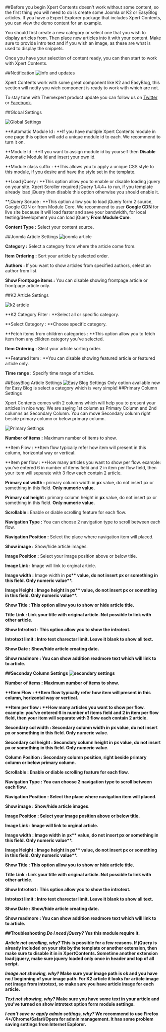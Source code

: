 ##Before you begin
Xpert Contents doesn't work without some content, so the first thing you will need to do is create some Joomla or K2 or EasyBlog articles. If you have a Expert Explorer package that includes Xpert Contents, you can view the demo content for an example.

You should first create a new category or select one that you wish to display articles from. Then place new articles into it with your content. Make sure to provide intro text and if you wish an image, as these are what is used to display the snippets.

Once you have your selection of content ready, you can then start to work with Xpert Contents.

##Notification
<img src="images/docs/xpert-contents/info_update.jpg" alt="Info and updates" />

Xpert Contents work with some great component like K2 and EasyBlog, this section will notify you wich component is ready to work with which are not. 

To stay tune with Themexpert product update you can follow us on <a href="http://www.twitter.com/themexpert" target="_blank">Twitter</a> or <a href="http://www.facebook.com/ThemeXpert" target="_blank">Facebook</a>.

##Global Settings

<img src="images/docs/xpert-contents/global_settings.jpg" alt="Global Settings" />

**Automatic Module Id :&nbsp;**If you have multiple Xpert Contents module in one page this option will add a unique module id to each. We recommend to turn it on.

**Module Id :&nbsp;**If you want to assign module id by yourself then **Disable** Automatic Module Id and insert your own id.

**Module class suffix :&nbsp;**This allows you to apply a unique CSS style to this module, if you desire and have the style set in the template.

**Load jQuery :&nbsp;**This option allow you to enable or disable loading jquery on your site. Xpert Scroller required jQuery 1.4.4+ to run, if you template already load jQuery then disable this option otherwise you should enable it.

**jQuery Soruce :&nbsp;**This option allow you to load jQuery form 2 source, Google CDN or from Module Core. We recommend to user **Google CDN** for live site because it will load faster and save your bandwidth, for local testing/development you can load jQuery **From Module Core**.

**Content Type :** Select your content source.

##Joomla Article Settings
<img src="images/docs/xpert-contents/joomla_settings.jpg" alt="joomla article" />

**Category :** Select a category from where the article come from.

**Item Ordering :**&nbsp;Sort your article by selected order.

**Authors :** If you want to show articles from specified authors, select an author from list.

**Show Frontpage items :**&nbsp;You can disable showing frontpage article or frontpage article only.

##K2 Article Settings

<img src="images/docs/xpert-contents/k2_settings.jpg" alt="k2 article" />

**K2 Category Filter :&nbsp;**Select all or specific category.

**Select Category :&nbsp;**Choose specific category.

**Fetch items from children categories :&nbsp;**This option allow you to fetch item from any clildren category you've selected.

**Item Ordering**&nbsp;:&nbsp;Slect your article sorting order.

**Featured Item :&nbsp;**You can disable showing featured article or featured article only.

**Time range :** Specify time range of articles.

##EasyBlog Article Settings
<img src="images/docs/xpert-contents/ezblog_settings.jpg" alt="Easy Blog Settings" />
Only option available now for Easy Blog is select a category which is very simple!
##Primary Column Settings

Xpert Contents comes with 2 columns which will help you to present your articles in nice way. We are saying 1st column as Primary Column and 2nd columns as Secondary Column. You can move Secondary column right beside primary column or below primary column.

<img src="images/docs/xpert-contents/primary_settings.jpg" alt="Primary Settings" />

**Number of items :** Maximum number of items to show.

**Item Flow : **Item flow typically refer how item will present in this column, horizontal way or vertical.

**Item per flow : **How many articles you want to show per flow. example: you've entered 6 in number of items field and 2 in item per flow field, then your item will separate with 3 flow each contain 2 article.

**Primary col width :** primary column width in **px** value, do not insert px or something in this field. **Only numeric value**.

**Primary col height :**&nbsp;primary column height in&nbsp;**px**&nbsp;value, do not insert px or something in this field.&nbsp;**Only numeric value**.

**Scrollable :** Enable or diable scrolling feature for each flow.

**Navigation Type :** You can choose 2 navigation type to scroll between each flow.

**Navigation Position :** Select the place where navigation item will placed.&nbsp;

**Show image :** Show/hide article images.

**Image Position :** Select your image position above or below title.

**Image Link :** Image will link to orginal article.

**Image width :** Image&nbsp;<span style="direction: ltr;">width in&nbsp;</span><strong style="direction: ltr;">px**<span style="direction: ltr;">&nbsp;value, do not insert px or something in this field.&nbsp;</span><strong style="direction: ltr;">Only numeric value**<span style="direction: ltr;">.</span>

**Image Height :** Image height<span style="direction: ltr;">&nbsp;in&nbsp;</span><strong style="direction: ltr;">px**<span style="direction: ltr;">&nbsp;value, do not insert px or something in this field.&nbsp;</span><strong style="direction: ltr;">Only numeric value**<span style="direction: ltr;">.</span>

**Show Title :** This option allow you to show or hide article title.

**Title Link :** Link your title with original article. Not possible to link with other article.

**Show Introtext :** This option allow you to show the introtext.

**Introtext limit :**&nbsp;Intro text charectar limit. Leave it blank to show all text.

**Show Date :** Show/hide article creating date.

**Show readmore :** You can show addition readmore text which will link to to article.

##Seconday Column Settings
<img src="images/docs/xpert-contents/secondary_settings.jpg" alt="secondary settings" />

**Number of items :** Maximum number of items to show.

**Item Flow : **Item flow typically refer how item will present in this column, horizontal way or vertical.

**Item per flow : **How many articles you want to show per flow. example: you've entered 6 in number of items field and 2 in item per flow field, then your item will separate with 3 flow each contain 2 article.

**Secondary col width :** Secondary column width in **px** value, do not insert px or something in this field. **Only numeric value**.

**Secondary col height :**&nbsp;Secondary column height in&nbsp;**px**&nbsp;value, do not insert px or something in this field.&nbsp;**Only numeric value**.

**Column Position :** Secondary column position, right beside primary column or below primary column.

**Scrollable :** Enable or diable scrolling feature for each flow.

**Navigation Type :** You can choose 2 navigation type to scroll between each flow.

**Navigation Position :** Select the place where navigation item will placed.&nbsp;

**Show image :** Show/hide article images.

**Image Position :** Select your image position above or below title.

**Image Link :** Image will link to orginal article.

**Image width :** Image&nbsp;<span style="direction: ltr;">width in&nbsp;</span><strong style="direction: ltr;">px**<span style="direction: ltr;">&nbsp;value, do not insert px or something in this field.&nbsp;</span><strong style="direction: ltr;">Only numeric value**<span style="direction: ltr;">.</span>

**Image Height :** Image height<span style="direction: ltr;">&nbsp;in&nbsp;</span><strong style="direction: ltr;">px**<span style="direction: ltr;">&nbsp;value, do not insert px or something in this field.&nbsp;</span><strong style="direction: ltr;">Only numeric value**<span style="direction: ltr;">.</span>

**Show Title :** This option allow you to show or hide article title.

**Title Link :** Link your title with original article. Not possible to link with other article.

**Show Introtext :** This option allow you to show the introtext.

**Introtext limit :**&nbsp;Intro text charectar limit. Leave it blank to show all text.

**Show Date :** Show/hide article creating date.

**Show readmore :** You can show addition readmore text which will link to to article.

##Troubleshooting
<em>**Do i need jQuery?**</em>
Yes this module require it.

<em>**Article not scrolling, why?**</em>
This is possible for a few reasons. If jQuery is already included on your site by the template or another extension, then make sure to disable it in in XpertContents. Sometime another extension load jquery, make sure jquery loaded only once in header and top of all script.

<em>**Image not showing, why?**</em>
Make sure your image path is ok and you have no **/** beginning of your image path. For K2 article it looks for article image not image from introtext, so make sure you have article image for each article.

<em>**Text not showing, why?**</em>
Make sure you have some text in your article and you've turned on **show introtext**&nbsp;option form module settings.

<em>**I can't save or apply admin settings, why?**</em>
We recommend to use Firefox 4+/Chrome/Safari/Opera for admin management. It has some problem saving settings from **Internet Explorer**.